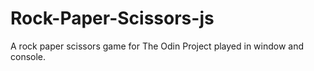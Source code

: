 # Rock-Paper-Scissors-js
A rock paper scissors game for The Odin Project played in window and console.
